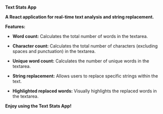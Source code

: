 **Text Stats App**

**A React application for real-time text analysis and string
replacement.**

**Features:**

-   **Word count:** Calculates the total number of words in the
    textarea.

-   **Character count:** Calculates the total number of characters
    (excluding spaces and punctuation) in the textarea.

-   **Unique word count:** Calculates the number of unique words in the
    textarea.

-   **String replacement:** Allows users to replace specific strings
    within the text.

-   **Highlighted replaced words:** Visually highlights the replaced
    words in the textarea.



**Enjoy using the Text Stats App!**
